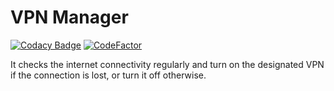 # VPN Manager

[![Codacy Badge](https://app.codacy.com/project/badge/Grade/da2d88c0da644b42a02478417040ee10)](https://www.codacy.com/gh/Attacktive/vpn-manager/dashboard?utm_source=github.com&amp;utm_medium=referral&amp;utm_content=Attacktive/vpn-manager&amp;utm_campaign=Badge_Grade)
[![CodeFactor](https://www.codefactor.io/repository/github/attacktive/vpn-manager/badge)](https://www.codefactor.io/repository/github/attacktive/vpn-manager)

It checks the internet connectivity regularly and turn on the designated VPN if the connection is lost, or turn it off otherwise.
